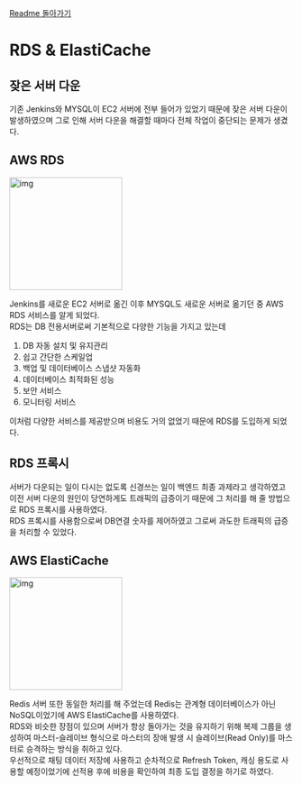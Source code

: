 [Readme 돌아가기](https://github.com/hanghae99-team6-actualProject/backend)  

# RDS & ElastiCache

## 잦은 서버 다운
기존 Jenkins와 MYSQL이 EC2 서버에 전부 들어가 있었기 때문에 잦은 서버 다운이 발생하였으며 그로 인해 서버 다운을 해결할 때마다 전체 작업이 중단되는 문제가 생겼다.

## AWS RDS

<img src="https://t1.daumcdn.net/cfile/tistory/9961AB415C812AE938" alt="img" width="200" height="auto"/>  


Jenkins를 새로운 EC2 서버로 옮긴 이후 MYSQL도 새로운 서버로 옮기던 중 AWS RDS 서비스를 알게 되었다.  
RDS는 DB 전용서버로써 기본적으로 다양한 기능을 가지고 있는데  

1. DB 자동 설치 및 유지관리
2. 쉽고 간단한 스케일업
3. 백업 및 데이터베이스 스냅샷 자동화
4. 데이터베이스 최적화된 성능
5. 보안 서비스
6. 모니터링 서비스

이처럼 다양한 서비스를 제공받으며 비용도 거의 없었기 때문에 RDS를 도입하게 되었다.

## RDS 프록시
서버가 다운되는 일이 다시는 없도록 신경쓰는 일이 백엔드 최종 과제라고 생각하였고 이전 서버 다운의 원인이 당연하게도 트래픽의 급증이기 때문에 그 처리를 해 줄 방법으로 RDS 프록시를 사용하였다.  
RDS 프록시를 사용함으로써 DB연결 숫자를 제어하였고 그로써 과도한 트래픽의 급증을 처리할 수 있었다. 

## AWS ElastiCache

<img src="https://encrypted-tbn0.gstatic.com/images?q=tbn:ANd9GcTbJAZefP0uFhEfI5eM7j4ISqzuxblMK8m_UETPR6zi88oulhi8H3bcrroiaOOPE0kuMag&usqp=CAU" alt="img" width="200" height="auto"/>  

Redis 서버 또한 동일한 처리를 해 주었는데 Redis는 관계형 데이터베이스가 아닌 NoSQL이었기에 AWS ElastiCache를 사용하였다.  
RDS와 비슷한 장점이 있으며 서버가 항상 돌아가는 것을 유지하기 위해 복제 그룹을 생성하여 마스터-슬레이브 형식으로 마스터의 장애 발생 시 슬레이브(Read Only)를 마스터로 승격하는 방식을 취하고 있다.  
우선적으로 채팅 데이터 저장에 사용하고 순차적으로 Refresh Token, 캐싱 용도로 사용할 예정이었기에 선적용 후에 비용을 확인하여 최종 도입 결정을 하기로 하였다.  



